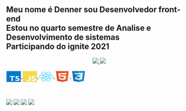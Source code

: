 ## Meu nome é Denner sou Desenvolvedor front-end <br> Estou no quarto semestre de Analise e Desenvolvimento de sistemas <br> Participando do ignite 2021
<div align="center">
  <a href="https://github.com/denner-august" target="_blank">
  <img height="180em" src="https://github-readme-stats.vercel.app/api?username=denner-august&show_icons=true&theme=dracula&include_all_commits=true&count_private=true"/>
  <img height="180em" src="https://github-readme-stats.vercel.app/api/top-langs/?username=denner-august&layout=compact&langs_count=7&theme=dracula"/>
</div>
<div style="display: inline_block" ><br>
  <img align="center" alt="Rafa-Ts" height="30" width="40" src="https://raw.githubusercontent.com/devicons/devicon/master/icons/typescript/typescript-plain.svg">
  <img align="center" alt="Rafa-Js" height="30" width="40" src="https://raw.githubusercontent.com/devicons/devicon/master/icons/javascript/javascript-plain.svg">
  <img align="center" alt="Rafa-React" height="30" width="40" src="https://raw.githubusercontent.com/devicons/devicon/master/icons/react/react-original.svg">
  <img align="center" alt="Rafa-HTML" height="30" width="40" src="https://raw.githubusercontent.com/devicons/devicon/master/icons/html5/html5-original.svg">
  <img align="center" alt="Rafa-CSS" height="30" width="40" src="https://raw.githubusercontent.com/devicons/devicon/master/icons/css3/css3-original.svg">
</div>
  <br>
<div> 
  
 ##
  <a href="https://instagram.com/denneyaugusto/" target="_blank"><img src="https://img.shields.io/badge/-Instagram-%23E4405F?style=for-the-badge&logo=instagram&logoColor=white" target="_blank"></a>
    <a href = "mailto:denner.augusto90@gmail.com"><img src="https://img.shields.io/badge/-Gmail-%23333?style=for-the-badge&logo=gmail&logoColor=white" target="_blank"></a>
    <a href="https://www.linkedin.com/in/denner-bernardes/" target="_blank"><img src="https://img.shields.io/badge/-LinkedIn-%230077B5?style=for-the-badge&logo=linkedin&logoColor=white" target="_blank"></a> 
    <a href="https://api.whatsapp.com/send?phone=5511978057417"><img src="https://img.shields.io/badge/WhatsApp-25D366?style=for-the-badge&logo=whatsapp&logoColor=white"></a>
  
</div>
  
  
